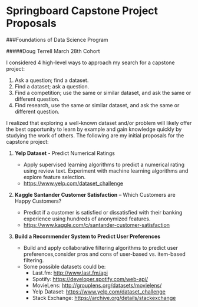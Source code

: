 # Springboard Capstone Project Proposals

###Foundations of Data Science Program

#####Doug Terrell 
March 28th Cohort

I considered 4 high-level ways to approach my search for a capstone project:

1.  Ask a question; find a dataset.
2.  Find a dataset; ask a question.
3.  Find a competition; use the same or similar dataset, and ask the same or different question.
4.  Find research, use the same or similar dataset, and ask the same or different question.

I realized that exploring a well-known dataset and/or problem will likely offer the best opportunity to learn by example and gain knowledge quickly by studying the work of others.  The following are my initial proposals for the capstone project:

1.  **Yelp Dataset** - Predict Numerical Ratings
    * Apply supervised learning algorithms to predict a numerical rating using review text.  Experiment with machine learning algorithms and explore feature
    selection.
    * https://www.yelp.com/dataset_challenge

2.  **Kaggle Santander Customer Satisfaction** – Which Customers are Happy Customers?
    * Predict if a customer is satisfied or dissatisfied with their banking
    experience using hundreds of anonymized features.
    * https://www.kaggle.com/c/santander-customer-satisfaction

3.  **Build a Recommender System to Predict User Preferences**
    * Build and apply collaborative filtering algorithms to predict user
    preferences,consider pros and cons of user-based vs. item-based filtering.
    * Some possible datasets could be:
      * Last.fm: http://www.last.fm/api
      * Spotify: https://developer.spotify.com/web-api/
      * MovieLens: http://grouplens.org/datasets/movielens/
      * Yelp Dataset: https://www.yelp.com/dataset_challenge
      * Stack Exchange: https://archive.org/details/stackexchange

